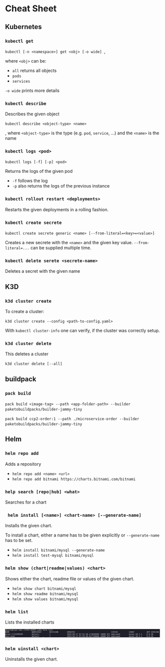 # Cheat Sheet

## Kubernetes

### `kubectl get`

`kubectl [-n <namespace>] get <obj> [-o wide] `,

where `<obj>` can be:

* `all` returns all objects
* `pods`
* `services`

`-o wide` prints more details

### `kubectl describe`

Describes the given object

`kubectl describe <object-type> <name>`

, where `<object-type>` is the type (e.g. `pod`, `service`, ...) and the `<name>` is the name

### `kubectl logs <pod>`

`kubectl logs [-f] [-p] <pod>`

Returns the logs of the given pod

* `-f` follows the log
* `-p` also returns the logs of the previous instance

### `kubectl rollout restart <deployments>`

Restarts the given deployments in a rolling fashion.

### `kubectl create secrete`

`kubectl create secrete generic <name> [--from-literal=<key>=<value>]` 

Creates a new secrete with the `<name>` and the given key value. `--from-literal=...`  can be supplied multiple time.

### `kubectl delete serete <secrete-name>`

Deletes a secret with the given name

## K3D

### `k3d cluster create`

To create a cluster:

`k3d cluster create --config <path-to-config.yaml> `

With `kubectl cluster-info` one can verify, if the cluster was correctly setup.

### `k3d cluster delete`

This deletes a cluster

`k3d cluster delete [--all]`

## buildpack

### `pack build`

`pack build <image-tag> --path <app-folder-path> --builder paketobuildpacks/builder-jammy-tiny`

`pack build ccp2-order:1 --path ./microservice-order --builder paketobuildpacks/builder-jammy-tiny`

## Helm

### `helm repo add`

Adds a repository 

* `helm repo add <name> <url>`
* `helm repo add bitnami https://charts.bitnami.com/bitnami`

### `help search [repo|hub] <what>`

Searches for a chart

### ` helm install [<name>] <chart-name> [--generate-name]`

Installs the given chart.

To install a chart, either a name has to be given explicitly or `--generate-name`  has to be set.

* `helm install bitnami/mysql --generate-name`
* `helm install test-mysql bitnami/mysql`

### `helm show (chart|readme|values) <chart>`

Shows either the chart, readme file or values of the given chart.

*  `helm show chart bitnami/mysql`
* `helm show readme bitnami/mysql`
* `helm show values bitnami/mysql`

### `helm list`

Lists the installed charts

![image-20240417100130240](./res/Cheat%20Sheet/image-20240417100130240.png)

### `helm uinstall <chart>`

Uninstalls the given chart.

